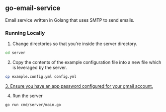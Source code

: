 ﻿## go-email-service

Email service written in Golang that uses SMTP to send emails.

### Running Locally

1. Change directories so that you're inside the server directory.

```bash
cd server
```

2. Copy the contents of the example configuration file into a new file which is leveraged by the server.

```bash
cp example.config.yml config.yml
```

<ins>3. Ensure you have an app password configured for your gmail account.</ins>

4. Run the server

```bash
go run cmd/server/main.go
```

